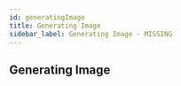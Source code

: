 ```yaml
---
id: generatingImage
title: Generating Image
sidebar_label: Generating Image - MISSING
---
```


## Generating Image
